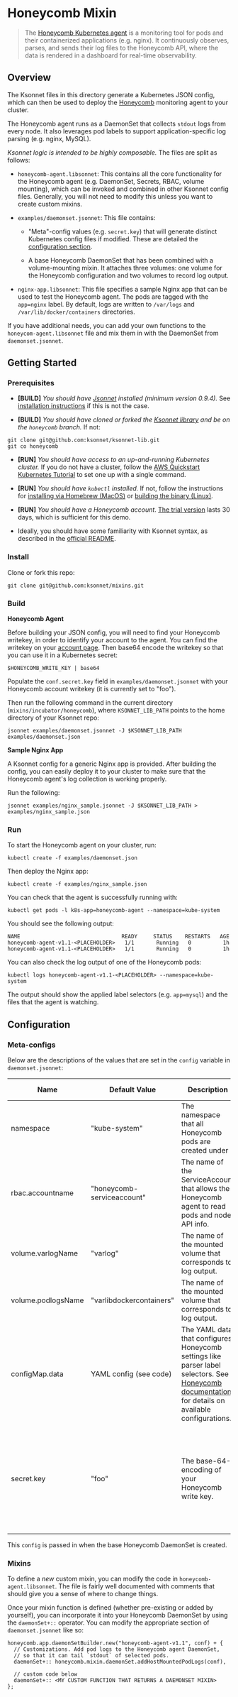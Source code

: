 # Honeycomb Mixin
> The [Honeycomb Kubernetes agent](https://github.com/honeycombio/honeycomb-kubernetes-agent/tree/master) is a monitoring tool for pods and their containerized applications (e.g. nginx). It continuously observes, parses, and sends their log files to the Honeycomb API, where the data is rendered in a dashboard for real-time observability.

## Overview
The Ksonnet files in this directory generate a Kubernetes JSON config, which can then be used to deploy the [Honeycomb](https://honeycomb.io) monitoring agent to your cluster.

The Honeycomb agent runs as a DaemonSet that collects `stdout` logs from every node. It also leverages pod labels to support application-specific log parsing (e.g. nginx, MySQL).

*Ksonnet logic is intended to be highly composable.* The files are split as follows:

* `honeycomb-agent.libsonnet`: This contains all the core functionality for the Honeycomb agent (e.g. DaemonSet, Secrets, RBAC, volume mounting), which can be invoked and combined in other Ksonnet config files. Generally, you will not need to modify this unless you want to create custom mixins.

* `examples/daemonset.jsonnet`: This file contains:
    * "Meta"-config values (e.g. `secret.key`) that will generate distinct Kubernetes config files if modified. These are detailed  the [configuration section](#configuration).

    * A base Honeycomb DaemonSet that has been combined with a volume-mounting mixin. It attaches three volumes: one volume for the Honeycomb configuration and two volumes to record log output.

* `nginx-app.libsonnet`: This file specifies a sample Nginx app that can be used to test the Honeycomb agent. The pods are tagged with the `app=nginx` label. By default, logs are written to `/var/logs` and `/var/lib/docker/containers` directories.

If you have additional needs, you can add your own functions to the `honeycom-agent.libsonnet` file and mix them in with the DaemonSet from `daemonset.jsonnet`.

## Getting Started

### Prerequisites

* **[BUILD]** *You should have [Jsonnet](http://jsonnet.org/) installed (minimum version 0.9.4).* See [installation instructions](https://github.com/ksonnet/ksonnet-lib#install) if this is not the case.

* **[BUILD]** *You should have cloned or forked the [Ksonnet library](https://github.com/ksonnet/ksonnet-lib) and be on the `honeycomb` branch.* If not:
```
git clone git@github.com:ksonnet/ksonnet-lib.git
git co honeycomb
```

* **[RUN]** *You should have access to an up-and-running Kubernetes cluster.* If you do not have a cluster, follow the [AWS Quickstart Kubernetes Tutorial](http://docs.heptio.com/content/tutorials/aws-cloudformation-k8s.html) to set one up with a single command.

* **[RUN]** *You should have `kubectl` installed.* If not, follow the instructions for [installing via Homebrew (MacOS)](https://kubernetes.io/docs/tasks/tools/install-kubectl/#install-with-homebrew-on-macos) or [building the binary (Linux)](https://kubernetes.io/docs/tasks/tools/install-kubectl/#tabset-1).

* **[RUN]** *You should have a Honeycomb account*. [The trial version](https://ui.honeycomb.io/signup) lasts 30 days, which is sufficient for this demo.

* Ideally, you should have some familiarity with Ksonnet syntax, as described in the [official README](http://ksonnet.heptio.com/docs/core-packages/ksonnet-lib.html#write-your-config-files-with-ksonnet).

### Install
Clone or fork this repo:
```
git clone git@github.com:ksonnet/mixins.git
```

### Build

**Honeycomb Agent**

Before building your JSON config, you will need to find your Honeycomb writekey, in order to identify your account to the agent. You can find the writekey on your [account page](https://ui.honeycomb.io/account). Then base64 encode the writekey so that you can use it in a Kubernetes secret:

```
$HONEYCOMB_WRITE_KEY | base64
```

Populate the `conf.secret.key` field in `examples/daemonset.jsonnet` with your Honeycomb account writekey (it is currently set to "foo").

Then run the following command in the current directory (`mixins/incubator/honeycomb`), where `KSONNET_LIB_PATH` points to the home directory of your Ksonnet repo:

```
jsonnet examples/daemonset.jsonnet -J $KSONNET_LIB_PATH examples/daemonset.json
```

**Sample Nginx App**

A Ksonnet config for a generic Nginx app is provided. After building the config, you can easily deploy it to your cluster to make sure that the Honeycomb agent's log collection is working properly.

Run the following:

```
jsonnet examples/nginx_sample.jsonnet -J $KSONNET_LIB_PATH > examples/nginx_sample.json
```

### Run

To start the Honeycomb agent on your cluster, run:

```
kubectl create -f examples/daemonset.json
```

Then deploy the Nginx app:

```
kubectl create -f examples/nginx_sample.json
```

You can check that the agent is successfully running with:

```
kubectl get pods -l k8s-app=honeycomb-agent --namespace=kube-system
```

You should see the following output:

```
NAME                                READY     STATUS    RESTARTS   AGE
honeycomb-agent-v1.1-<PLACEHOLDER>   1/1       Running   0          1h
honeycomb-agent-v1.1-<PLACEHOLDER>   1/1       Running   0          1h
```

You can also check the log output of one of the Honeycomb pods:

```
kubectl logs honeycomb-agent-v1.1-<PLACEHOLDER> --namespace=kube-system
```

The output should show the applied label selectors (e.g. `app=mysql`) and the files that the agent is watching.

## Configuration

### Meta-configs

Below are the descriptions of the values that are set in the `config` variable in `daemonset.jsonnet`:

Name | Default Value | Description | Important to Change?
--- | --- | --- | ---
namespace | "kube-system" | The namespace that all Honeycomb pods are created under | No
rbac.accountname | "honeycomb-serviceaccount" | The name of the ServiceAccount that allows the Honeycomb agent to read pods and node API info. | No
volume.varlogName | "varlog" | The name of the mounted volume that corresponds to log output. | No
volume.podlogsName | "varlibdockercontainers" | The name of the mounted volume that corresponds to log output. | No
configMap.data | YAML config (see code) | The YAML data that configures Honeycomb settings like parser label selectors. See [Honeycomb documentation](https://github.com/honeycombio/honeycomb-kubernetes-agent/blob/master/README.md) for details on available configurations.  | Yes (if you want to change parser behavior)
secret.key | "foo" | The base-64-encoding of your Honeycomb write key. | **Yes.** This must be populated or the Honeycomb agent won't be able to send processed logs to the API for your dashboard.

This `config` is passed in when the base Honeycomb DaemonSet is created.

### Mixins

To define a *new* custom mixin, you can modify the code in `honeycomb-agent.libsonnet`. The file is fairly well documented with comments that should give you a sense of where to change things.

Once your mixin function is defined (whether pre-existing or added by yourself), you can incorporate it into your Honeycomb DaemonSet by using the `daemonSet+::` operator. You can modify the appropriate section of `daemonset.jsonnet` like so:

```
honeycomb.app.daemonSetBuilder.new("honeycomb-agent-v1.1", conf) + {
  // Customizations. Add pod logs to the Honeycomb agent DaemonSet,
  // so that it can tail `stdout` of selected pods.
  daemonSet+:: honeycomb.mixin.daemonSet.addHostMountedPodLogs(conf),

  // custom code below
  daemonSet+:: <MY CUSTOM FUNCTION THAT RETURNS A DAEMONSET MIXIN>
};
```
